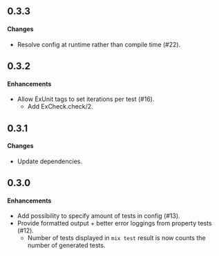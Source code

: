 0.3.3
------
#### Changes
* Resolve config at runtime rather than compile time (#22).

0.3.2
------
#### Enhancements
* Allow ExUnit tags to set iterations per test (#16).
   - Add ExCheck.check/2.

0.3.1
------
#### Changes
* Update dependencies.

0.3.0
------
#### Enhancements
* Add possibility to specify amount of tests in config (#13).
* Provide formatted output + better error loggings from property tests (#12).
   - Number of tests displayed in `mix test` result is now counts the number of generated tests.
